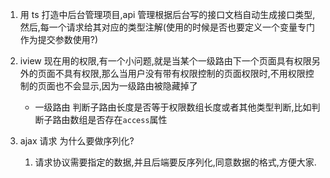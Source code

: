 1. 用 ts 打造中后台管理项目,api 管理根据后台写的接口文档自动生成接口类型,然后,每一个请求给其对应的类型注解(使用的时候是否也要定义一个变量专门作为提交参数使用?)
2. iview 现在用的权限,有一个小问题,就是当某个一级路由下一个页面具有权限另外的页面不具有权限,那么当用户没有带有权限控制的页面权限时,不用权限控制的页面也不会显示,因为一级路由被隐藏掉了

   - 一级路由 判断子路由长度是否等于权限数组长度或者其他类型判断,比如判断子路由数组是否存在`access`属性

3. ajax 请求 为什么要做序列化?
   1. 请求协议需要指定的数据,并且后端要反序列化,同意数据的格式,方便大家.
